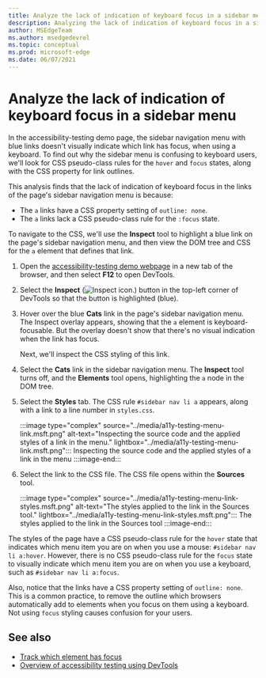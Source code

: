 ```yaml
---
title: Analyze the lack of indication of keyboard focus in a sidebar menu
description: Analyzing the lack of indication of keyboard focus in a sidebar menu, due to lacking a CSS pseudo-class rule for the focus state on a link, combined with the link having no outline setting.
author: MSEdgeTeam
ms.author: msedgedevrel
ms.topic: conceptual
ms.prod: microsoft-edge
ms.date: 06/07/2021
---
```

# Analyze the lack of indication of keyboard focus in a sidebar menu

<!-- Inspect tool, and CSS rules: pseudo-classes for states -->

In the accessibility-testing demo page, the sidebar navigation menu with blue links doesn't visually indicate which link has focus, when using a keyboard.  To find out why the sidebar menu is confusing to keyboard users, we'll look for CSS pseudo-class rules for the `hover` and `focus` states, along with the CSS property for link outlines.

This analysis finds that the lack of indication of keyboard focus in the links of the page's sidebar navigation menu is because:
*  The `a` links have a CSS property setting of `outline: none`.
*  The `a` links lack a CSS pseudo-class rule for the `:focus` state.

To navigate to the CSS, we'll use the **Inspect** tool to highlight a blue link on the page's sidebar navigation menu, and then view the DOM tree and CSS for the `a` element that defines that link.

1.  Open the [accessibility-testing demo webpage](https://microsoftedge.github.io/Demos/devtools-a11y-testing/) in a new tab of the browser, and then select **F12** to open DevTools.

1.  Select the **Inspect** (![Inspect icon.](../media/inspect-icon.msft.png)) button in the top-left corner of DevTools so that the button is highlighted (blue).

1.  Hover over the blue **Cats** link in the page's sidebar navigation menu.  The Inspect overlay appears, showing that the `a` element is keyboard-focusable.  But the overlay doesn't show that there's no visual indication when the link has focus.

    Next, we'll inspect the CSS styling of this link.

1.  Select the **Cats** link in the sidebar navigation menu.  The **Inspect** tool turns off, and the **Elements** tool opens, highlighting the `a` node in the DOM tree.

1.  Select the **Styles** tab.  The CSS rule `#sidebar nav li a` appears, along with a link to a line number in `styles.css`.

    :::image type="complex" source="../media/a11y-testing-menu-link.msft.png" alt-text="Inspecting the source code and the applied styles of a link in the menu." lightbox="../media/a11y-testing-menu-link.msft.png":::
        Inspecting the source code and the applied styles of a link in the menu
    :::image-end:::

1.  Select the link to the CSS file.  The CSS file opens within the **Sources** tool.

    :::image type="complex" source="../media/a11y-testing-menu-link-styles.msft.png" alt-text="The styles applied to the link in the Sources tool." lightbox="../media/a11y-testing-menu-link-styles.msft.png":::
        The styles applied to the link in the Sources tool
    :::image-end:::

The styles of the page have a CSS pseudo-class rule for the `hover` state that indicates which menu item you are on when you use a mouse: `#sidebar nav li a:hover`.  However, there is no CSS pseudo-class rule for the `focus` state to visually indicate which menu item you are on when you use a keyboard, such as `#sidebar nav li a:focus`.

Also, notice that the links have a CSS property setting of `outline: none`.  This is a common practice, to remove the outline which browsers automatically add to elements when you focus on them using a keyboard.  Not using `focus` styling causes confusion for your users.


<!-- ====================================================================== -->
## See also

*  [Track which element has focus](focus.md)
*  [Overview of accessibility testing using DevTools](accessibility-testing-in-devtools.md)
